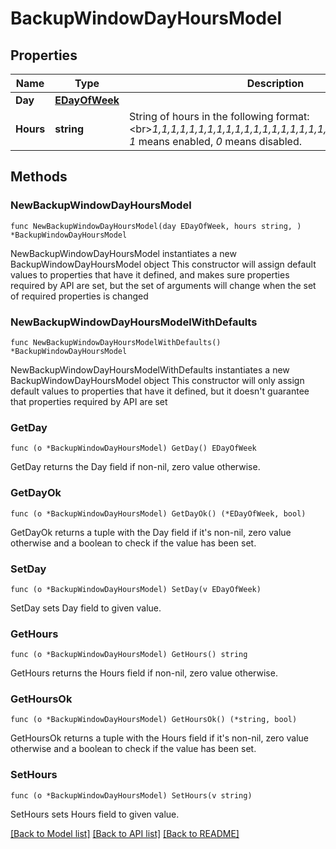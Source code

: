 # BackupWindowDayHoursModel

## Properties

Name | Type | Description | Notes
------------ | ------------- | ------------- | -------------
**Day** | [**EDayOfWeek**](EDayOfWeek.md) |  | 
**Hours** | **string** | String of hours in the following format:&lt;br&gt;*1,1,1,1,1,1,1,1,1,1,1,1,1,1,1,1,1,1,1,1,1,1,1,1*&lt;br&gt;where *1* means enabled, *0* means disabled. | 

## Methods

### NewBackupWindowDayHoursModel

`func NewBackupWindowDayHoursModel(day EDayOfWeek, hours string, ) *BackupWindowDayHoursModel`

NewBackupWindowDayHoursModel instantiates a new BackupWindowDayHoursModel object
This constructor will assign default values to properties that have it defined,
and makes sure properties required by API are set, but the set of arguments
will change when the set of required properties is changed

### NewBackupWindowDayHoursModelWithDefaults

`func NewBackupWindowDayHoursModelWithDefaults() *BackupWindowDayHoursModel`

NewBackupWindowDayHoursModelWithDefaults instantiates a new BackupWindowDayHoursModel object
This constructor will only assign default values to properties that have it defined,
but it doesn't guarantee that properties required by API are set

### GetDay

`func (o *BackupWindowDayHoursModel) GetDay() EDayOfWeek`

GetDay returns the Day field if non-nil, zero value otherwise.

### GetDayOk

`func (o *BackupWindowDayHoursModel) GetDayOk() (*EDayOfWeek, bool)`

GetDayOk returns a tuple with the Day field if it's non-nil, zero value otherwise
and a boolean to check if the value has been set.

### SetDay

`func (o *BackupWindowDayHoursModel) SetDay(v EDayOfWeek)`

SetDay sets Day field to given value.


### GetHours

`func (o *BackupWindowDayHoursModel) GetHours() string`

GetHours returns the Hours field if non-nil, zero value otherwise.

### GetHoursOk

`func (o *BackupWindowDayHoursModel) GetHoursOk() (*string, bool)`

GetHoursOk returns a tuple with the Hours field if it's non-nil, zero value otherwise
and a boolean to check if the value has been set.

### SetHours

`func (o *BackupWindowDayHoursModel) SetHours(v string)`

SetHours sets Hours field to given value.



[[Back to Model list]](../README.md#documentation-for-models) [[Back to API list]](../README.md#documentation-for-api-endpoints) [[Back to README]](../README.md)


